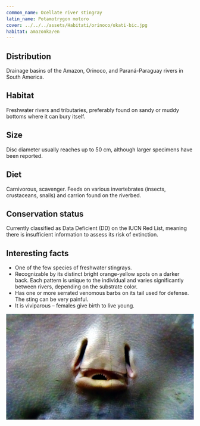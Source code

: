 ```yaml
---
common_name: Ocellate river stingray
latin_name: Potamotrygon motoro
cover: ../../../assets/Habitati/orinoco/okati-bic.jpg
habitat: amazonka/en
---
```

## Distribution  
Drainage basins of the Amazon, Orinoco, and Paraná-Paraguay rivers in South America.

## Habitat  
Freshwater rivers and tributaries, preferably found on sandy or muddy bottoms where it can bury itself.

## Size  
Disc diameter usually reaches up to 50 cm, although larger specimens have been reported.

## Diet  
Carnivorous, scavenger. Feeds on various invertebrates (insects, crustaceans, snails) and carrion found on the riverbed.

## Conservation status  
Currently classified as Data Deficient (DD) on the IUCN Red List, meaning there is insufficient information to assess its risk of extinction.

## Interesting facts  
- One of the few species of freshwater stingrays.  
- Recognizable by its distinct bright orange-yellow spots on a darker back. Each pattern is unique to the individual and varies significantly between rivers, depending on the substrate color.  
- Has one or more serrated venomous barbs on its tail used for defense. The sting can be very painful.  
- It is viviparous – females give birth to live young.

![bic-usta](../../../assets/Habitati/orinoco/bic-usta.jpg)

